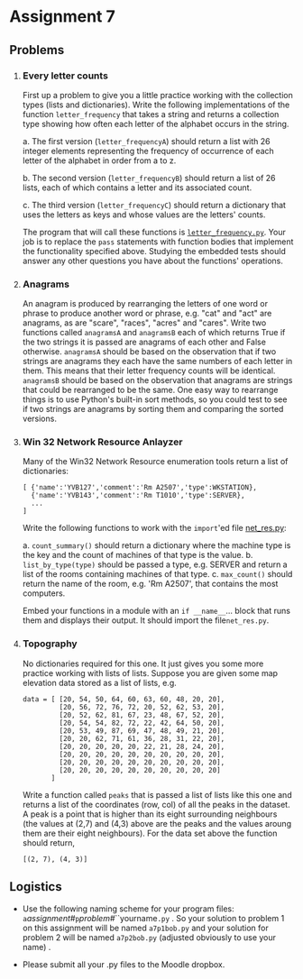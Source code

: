 # Assignment 7

## Problems

1.  ### Every letter counts

    First up a problem to give you a little practice working with the
    collection types (lists and dictionaries). Write the following
    implementations of the function `letter_frequency` that takes a
    string and returns a collection type showing how often each letter
    of the alphabet occurs in the string.

    a.  The first version (`letter_frequencyA`) should return a list
        with 26 integer elements representing the frequency of
        occurrence of each letter of the alphabet in order from a to z.

    b.  The second version (`letter_frequencyB`) should return a list of
        26 lists, each of which contains a letter and its associated
        count.

    c.  The third version (`letter_frequencyC`) should return a
        dictionary that uses the letters as keys and whose values are
        the letters' counts.

    The program that will call these functions is
    [`letter_frequency.py`](90_letter_frequency.py). Your job is to replace
    the `pass` statements with function bodies that implement the
    functionality specified above. Studying the embedded tests should
    answer any other questions you have about the functions'
    operations.

2.  ### Anagrams

    An anagram is produced by rearranging the letters of one word or
    phrase to produce another word or phrase, e.g. "cat" and "act"
    are anagrams, as are "scare", "races", "acres" and "cares".
    Write two functions called `anagramsA` and `anagramsB` each of which
    returns True if the two strings it is passed are anagrams of each
    other and False otherwise. `anagramsA` should be based on the
    observation that if two strings are anagrams they each have the same
    numbers of each letter in them. This means that their letter
    frequency counts will be identical. `anagramsB` should be based on
    the observation that anagrams are strings that could be rearranged
    to be the same. One easy way to rearrange things is to use Python's
    built-in sort methods, so you could test to see if two strings are
    anagrams by sorting them and comparing the sorted versions.

3.  ### Win 32 Network Resource Anlayzer

    Many of the Win32 Network Resource enumeration tools return a list
    of dictionaries:

        [ {'name':'YVB127','comment':'Rm A2507','type':WKSTATION},
          {'name':'YVB143','comment':'Rm T1010','type':SERVER},
          ...
        ]

    Write the following functions to work with the `import`'ed file
    [net_res.py](90_net_res.py):

    a.  `count_summary()` should return a dictionary where the machine
        type is the key and the count of machines of that type is the
        value.
    b.  `list_by_type(type)` should be passed a type, e.g. SERVER and
        return a list of the rooms containing machines of that type.
    c.  `max_count()` should return the name of the room, e.g. 'Rm
        A2507', that contains the most computers.

    Embed your functions in a module with an `if __name__`... block
    that runs them and displays their output. It should import the
    file`net_res.py`.

4.  ### Topography

    No dictionaries required for this one. It just gives you some more
    practice working with lists of lists. Suppose you are given some map
    elevation data stored as a list of lists, e.g.

        data = [ [20, 54, 50, 64, 60, 63, 60, 48, 20, 20],
                 [20, 56, 72, 76, 72, 20, 52, 62, 53, 20],
                 [20, 52, 62, 81, 67, 23, 48, 67, 52, 20],
                 [20, 54, 54, 82, 72, 22, 42, 64, 50, 20],
                 [20, 53, 49, 87, 69, 47, 48, 49, 21, 20],
                 [20, 20, 62, 71, 61, 36, 28, 31, 22, 20],
                 [20, 20, 20, 20, 20, 22, 21, 28, 24, 20],
                 [20, 20, 20, 20, 20, 20, 20, 20, 20, 20],
                 [20, 20, 20, 20, 20, 20, 20, 20, 20, 20],
                 [20, 20, 20, 20, 20, 20, 20, 20, 20, 20]
               ]

    Write a function called `peaks` that is passed a list of lists like
    this one and returns a list of the coordinates (row, col) of all the
    peaks in the dataset. A peak is a point that is higher than its
    eight surrounding neighbours (the values at (2,7) and (4,3)
    above are the peaks and the values aroung them are their
    eight neighbours). For the data set above the function should
    return,

        [(2, 7), (4, 3)]

## Logistics

-   Use the following naming scheme for your program files:
    `a`*assignment#*`p`*problem#*``yourname`.py` . So your solution
    to problem 1 on this assignment will be named `a7p1bob.py`
    and your solution for problem 2 will be named `a7p2bob.py` (adjusted obviously to use your name) .

-   Please submit all your .py files to the Moodle dropbox.
     
